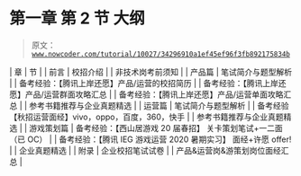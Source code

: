# 第一章 第 2 节 大纲

> 原文：[`www.nowcoder.com/tutorial/10027/34296910a1ef45ef96f3fb892175834b`](https://www.nowcoder.com/tutorial/10027/34296910a1ef45ef96f3fb892175834b)

| 章 | 节 |
| 前言 | 校招介绍 |
| 非技术岗考前须知 |
| 产品篇 | 笔试简介与题型解析 |
| 备考经验：【腾讯上岸还愿】产品/运营的校招简历 |
| 备考经验：【腾讯上岸还愿】产品/运营群面攻略汇总 |
| 备考经验：【腾讯上岸还愿】产品/运营单面攻略汇总 |
| 参考书籍推荐与企业真题精选 |
| 运营篇 | 笔试简介与题型解析 |
| 备考经验【秋招运营面经】vivo，oppo，百度，360，快手 |
| 参考书籍推荐与企业真题精选 |
| 游戏策划篇 | 备考经验：【西山居游戏 20 届春招】 关卡策划笔试+一二面（已 OC） |
| 备考经验：【腾讯 IEG 游戏运营 2020 暑期实习】 面经+许愿 offer! |
| 企业真题精选 |
| 附录 | 企业校招笔试试卷 |
| 产品&运营岗&游策划岗位面经汇总 |